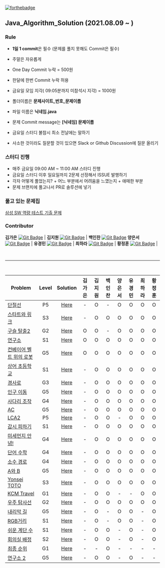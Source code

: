 [![forthebadge](https://forthebadge.com/images/badges/made-with-java.svg)](https://forthebadge.com)

## Java_Algorithm_Solution (2021.08.09 ~ )

### Rule
- **1일 1 commit**은 필수 (문제를 풀지 못해도 Commit은 필수)
- 주말은 자유롭게
- One Day Commit 누락 = 500원
- 한달에 한번 Commit 누락 허용
- 금요일 모임 지각( 09:05분까지 미참석시 지각) = 1000원

- 폴더이름은 **문제사이트_번호_문제이름**
- 파일 이름은 **닉네임.java**
- 문제 Commit message는 **[닉네임] 문제이름**

- 금요일 스터디 불참시 최소 전날에는 말하기
- 사소한 것이라도 질문할 것이 있으면 Slack or Github Discussion에 질문 올리기


### 스터디 진행
- 매주 금요일 09:00 AM ~ 11:00 AM 스터디 진행
- 금요일 스터디 이후 일요일까지 2문제 선정해서 ISSUE 발행하기
- 각자 어떻게 풀었는지? + 어느 부분에서 어려움을 느꼈는지 + 애매한 부분
- 문제 브랜치에 풀고나서 PR로 솔루션에 넣기


### 풀고 있는 문제집
[삼성 SW 역량 테스트 기출 문제](https://www.acmicpc.net/workbook/view/1152)




<!-- ### Member

<table>
    <tr align="center">
        <td style="min-width: 100px;">
            <a href="https://github.com/kl529">
              <img src="https://github.com/kl529.png" width="100">
              <br />
              <b> 리바 </b>
            </a>
        </td>
        <td style="min-width: 100px;">
            <a href="https://github.com/harachoi">
              <img src="https://github.com/harachoi.png" width="100">
              <br />
              <b> 최하라 </b>
            </a>
        </td>
        <td style="min-width: 100px;">
            <a href="https://github.com/wjdgns7712">
              <img src="https://github.com/wjdgns7712.png" width="100">
              <br />
              <b> 황정훈(jh) </b>
            </a>
        </td>
        <td style="min-width: 100px;">
            <a href="https://github.com/yukyeongmin">
              <img src="https://github.com/yukyeongmin.png" width="100">
              <br />
              <b> yukyeongmin </b>
            </a>
        </td>
    </tr>
</table> -->

### Contributor

**김가은** [![Git Badge](http://img.shields.io/badge/-Github-black?style=flat-square&logo=github)](https://github.com/blingaeun) | 
**김지원** [![Git Badge](http://img.shields.io/badge/-Github-black?style=flat-square&logo=github)](https://github.com/kl529) | 
**백인찬** [![Git Badge](http://img.shields.io/badge/-Github-black?style=flat-square&logo=github)](https://github.com/dls4585)
**양은서** [![Git Badge](http://img.shields.io/badge/-Github-black?style=flat-square&logo=github)](https://github.com/yess98) | 
**유경민** [![Git Badge](http://img.shields.io/badge/-Github-black?style=flat-square&logo=github)](https://github.com/yukyeongmin) | 
**최하라** [![Git Badge](http://img.shields.io/badge/-Github-black?style=flat-square&logo=github)](https://github.com/harachoi) | 
**황정훈** [![Git Badge](http://img.shields.io/badge/-Github-black?style=flat-square&logo=github)](https://github.com/wjdgns7712) |

<br>
<hr>
<br>

|Problem|Level|Solution|                                                                                              김가은|김지원|백인찬|양은서|유경민|최하라|황정훈|
|-------|:---:|:------:|:---:|:---:|:---:|:---:|:---:|:---:|:---:|
|[단절선](https://www.acmicpc.net/problem/11400)|P5|[Here](./solution/BOJ_11400_단절선)                                  |  -  |  O  |  -  |  O  |  O  |  O  |  O  |
|[스타트와 링크](https://www.acmicpc.net/problem/14889)|S3|[Here](./solution/BOJ_14889_스타트와-링크)                    |  -  |  O  |  O  |  O  |  O  |  O  |  O  |
|[구슬 탈출2](https://www.acmicpc.net/problem/13460)|G2|[Here](./solution/BOJ_13460_구슬-탈출2)                          |  O  |  O  |  -  |  O  |  O  |  O  |  O  |
|[연구소](https://www.acmicpc.net/problem/14502)|S1|[Here](./solution/BOJ_14502_연구소)                                  |  O  |  O  |  O  |  O  |  O  |  O  |  O  |
|[컨베이어 벨트 위의 로봇](https://www.acmicpc.net/problem/20055)|G5|[Here](./solution/BOJ_20055_컨베이어-벨트-위의-로봇) |  O  |  O  |  O  |  O  |  O  |  O  |  O  |
|[상어 초등학교](https://www.acmicpc.net/problem/21608)|S1|[Here](./solution/BOJ_21608_상어초등학교)                     |  -  |  O  |  O  |  O  |  O  |  O  |  O  |
|[경사로](https://www.acmicpc.net/problem/14890)|G3|[Here](./solution/BOJ_14890_경사로)                                  |  -  |  O  |  O  |  O  |  O  |  O  |  O  |
|[인구 이동](https://www.acmicpc.net/problem/16234)|G5|[Here](./solution/BOJ_16234_인구-이동)                            |  -  |  O  |  O  |  O |  O  |  O  |  O  |
|[사다리 조작](https://www.acmicpc.net/problem/15684)|G4|[Here](./solution/BOJ_15684_사다리-조작)                        |  -  |  O  |  O  |  O |  O  |  O  |  O  |
|[AC](https://www.acmicpc.net/problem/5430)|G5|[Here](./solution/BOJ_5430_AC)                                           |  -  |  O  |  O  |  O  |  O  |  O  |  O  |
|[LCA2](https://www.acmicpc.net/problem/11438)|P5|[Here](./solution/BOJ_11438_LCA2)                                     |  -  |  O  |  O  |  -  |  O  |  O  |  O  |
|[감시 피하기](https://www.acmicpc.net/problem/18428)|S1|[Here](./solution/BOJ_18428_감시-피하기)                        |  -  |  O  |  O  |  O  |  O  |  O  |  O  |
|[미세먼지 안녕!](https://www.acmicpc.net/problem/17144)|G4|[Here](./solution/BOJ_17144_미세먼지-안녕!)                  |  -  |  O  |  O  |  O  |  O  |  O  |  O  |
|[단어 수학](https://www.acmicpc.net/problem/1339)|G4|[Here](./solution/BOJ_1339_단어-수학)                              |  -  |  O  |  O  |  O  |  O  |  O  |  O  |
|[소수 경로](https://www.acmicpc.net/problem/1963)|G4|[Here](./solution/BOJ_1963_소수-경로)                              |  -  |  O  |  O  |  O  |  O  |  O  |  O  |
|[A와 B](https://www.acmicpc.net/problem/12904)|G5|[Here](./solution/BOJ_12904_A와-B)                                   |  -  |  O  |  O  |  O  |  O  |  O  |  O  |
|[Yonsei TOTO](https://www.acmicpc.net/problem/12018)|S3|[Here](./solution/BOJ_12018_Yonsei-TOTO)                      |  -  |  O  |  O  |  O  |  O  |  O  |  O  |
|[KCM Travel](https://www.acmicpc.net/problem/10217)|G1|[Here](./solution/BOJ_10217_KCM-Travel)                        |  -  |  O  |  O  |  -  |  -  |  O  |  O  |
|[우주 탐사선](https://www.acmicpc.net/problem/17182)|G2|[Here](./solution/BOJ_17182_우주-탐사선)                        |  -  |  O  |  O  |  O  |  O  |  O  |  O  |
|[내리막 길](https://www.acmicpc.net/problem/1520)|G5|[Here](./solution/BOJ_1520_내리막-길)                              |  -  |  O  |  -  |  O  |  O  |  -  |  O  |
|[RGB거리](https://www.acmicpc.net/problem/1149)|S1|[Here](./solution/BOJ_1149_RGB거리)                                 |  -  |  O  |  -  |  O  |  O  |  -  |  O  |
|[쉬운 계단 수](https://www.acmicpc.net/problem/10844)|S1|[Here](./solution/BOJ_10844_쉬운-계단-수)                     |  -  |  O  |  O  |  -  |  O  |  -  |  O  |
|[회의실 배정](https://www.acmicpc.net/problem/1931)|S2|[Here](./solution/BOJ_1931_회의실배정)                          |  -  |  O  |  O  |  -  |  O  |  -  |  O  |
|[최종 순위](https://www.acmicpc.net/problem/3665)|G1|[Here](./solution/BOJ_3665_최종순위)                              |  -  |  -  |  O  |  -  |  -  |  -  |  -  |
|[연구소 2](https://www.acmicpc.net/problem/17141)|G5|[Here](./solution/BOJ_17141_연구소-2)                                 |  -  |  O  |  O  |  -  |  O  |  -  |  -  |
<br>
